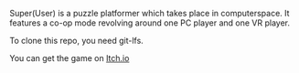 Super(User) is a puzzle platformer which takes place in computerspace. It
features a co-op mode revolving around one PC player and one VR player. 

To clone this repo, you need git-lfs.

You can get the game on [Itch.io](https://autofire.itch.io/superuser)
